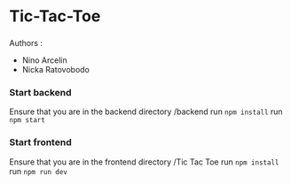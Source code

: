 # Tic-Tac-Toe

###

Authors :

- Nino Arcelin
- Nicka Ratovobodo

### Start backend

Ensure that you are in the backend directory /backend
run `npm install`
run `npm start`

### Start frontend

Ensure that you are in the frontend directory /Tic Tac Toe
run `npm install`
run `npm run dev`
